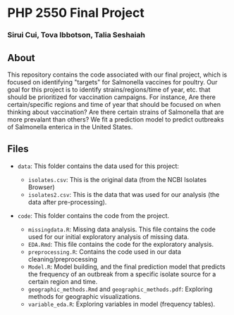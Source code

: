 # PHP 2550 Final Project

### Sirui Cui, Tova Ibbotson, Talia Seshaiah


## About 
This repository contains the code associated with our final project, which is focused on identifying "targets" for Salmonella vaccines for poultry. Our goal for this project is to identify strains/regions/time of year, etc. that should be prioritized for vaccination campaigns. For instance, Are there certain/specific regions and time of year that should be focused on when thinking about vaccination? Are there certain strains of Salmonella that are more prevalant than others? We fit a prediction model to predict outbreaks of Salmonella enterica in the United States.

## Files

- `data`: This folder contains the data used for this project:
  - `isolates.csv`: This is the original data (from the NCBI Isolates Browser) 
  - `isolates2.csv`: This is the data that was used for our analysis (the data after pre-processing). 

- `code`: This folder contains the code from the project. 
  - `missingdata.R`: Missing data analysis. This file contains the code used for our initial exploratory analysis of missing data.
  - `EDA.Rmd`: This file contains the code for the exploratory analysis.
  - `preprocessing.R`: Contains the code used in our data cleaning/preprocessing
  - `Model.R`: Model building, and the final prediction model that predicts the frequency of an outbreak from a specific isolate source for a certain region and time. 
  - `geographic_methods.Rmd` and `geographic_methods.pdf`: Exploring methods for geographic visualizations.
  - `variable_eda.R`: Exploring variables in model (frequency tables). 

